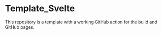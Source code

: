 # Template_Svelte
This repository is a template with a working GitHub action for the build and GitHub pages.
